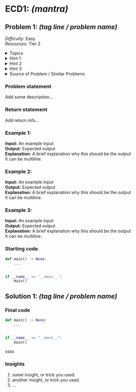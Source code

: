 # ECD1: _(mantra)_  

## Problem 1: _(tag line / problem name)_

<!-- Add some metadata about the problem here.                      -->
<!-- `Difficulty` can be `Easy`, `Med`, `Hard`.                     -->
<!-- `Topics` can be like `Dynamic Programming`, `Binary search`.   -->
<!--    For more info, take a look at leetcode's Topics             -->
<!-- Hints are completely optional, add max 3 hints                 -->
<!--    If less than 3 hints are used, remove the others completely -->
<!-- Give the source from where you copied the problem              -->
<!--    or took inspiration from. (Source often contains solutions) -->

_Difficulty_: Easy  
_Resources_: Tier 2  
<details>
    <summary>Topics</summary>  

`Topic 1` `Topic 2` ...
</details>
<details>
    <summary>Hint 1</summary>  

Edit this line only, or remove the detail tag completely.
</details>
<details>
    <summary>Hint 2</summary>  

Edit this line only, or remove the detail tag completely.
</details>
<details>
    <summary>Hint 3</summary>  

Edit this line only, or remove the detail tag completely.
</details>
<details>
    <summary>Source of Problem / Similar Problems</summary>  

1. http link or book name
2. http link or book name
</details>

### Problem statement
<!-- Here explain the problem in detail -->
Add some description...

### Return statement
<!-- Here explain what the program should return, or output -->
Add return info...

<!-- Add 2 or 3 examples to better convey your problem statement -->
### Example 1:
**Input:** An example input  
**Output:** Expected output  
**Explanation:** A brief explanation why this should be the output  
    It can be multiline.

### Example 2:
**Input:** An example input  
**Output:** Expected output  
**Explanation:** A brief explanation why this should be the output  
    It can be multiline.

### Example 3:
**Input:** An example input  
**Output:** Expected output  
**Explanation:** A brief explanation why this should be the output  
    It can be multiline.

### Starting code
<!-- Add a good starting point, without revealing too much -->
```py
def main() -> None:
    ...


if __name__ == '__main__':
    main()
```


## Solution 1: _(tag line / problem name)_
<!-- Make sure to properly document and test your code  -->
### Final code
```py
def main() -> None:
    ...


if __name__ == "__main__":
    main()
```
ssss
<!-- Here write things that you have learned during ECD or used to  -->
<!-- solve this ECD, i.e.,                                          -->
<!--                                                                -->
<!-- 1. if we need `fib(7) mod 10`, instead of calculating          -->
<!-- `(fib(6) + fib(5)) mod 10`, a better alternative is to         -->
<!-- calculate `(fib(6) mod 10 + fib(7) mod 10) mod 10`, because    -->
<!-- `fib(6) + fib(5)` is adding two large numbers, which is slow   -->

### Insights
1. some insight, or trick you used.
2. another insight, or trick you used.
3. ...

